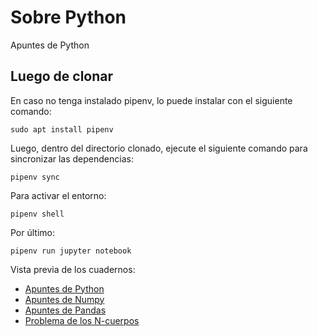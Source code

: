 # Sobre Python
Apuntes de Python

## Luego de clonar

En caso no tenga instalado pipenv, lo puede instalar con el siguiente comando:

```
sudo apt install pipenv
```

Luego, dentro del directorio clonado, ejecute el siguiente comando para sincronizar las dependencias:

```
pipenv sync
```

Para activar el entorno:

```
pipenv shell
```

Por último:

```
pipenv run jupyter notebook
```

Vista previa de los cuadernos:
  * [Apuntes de Python](https://nbviewer.jupyter.org/github/stefano-andre/sobre-python/blob/main/python-general.ipynb)
  * [Apuntes de Numpy](https://nbviewer.jupyter.org/github/stefano-andre/sobre-python/blob/main/numpy-general.ipynb)
  * [Apuntes de Pandas](https://nbviewer.jupyter.org/github/stefano-andre/sobre-python/blob/main/pandas-general.ipynb)
  * [Problema de los N-cuerpos](https://nbviewer.jupyter.org/github/stefano-andre/sobre-python/blob/main/euler-nbprob.ipynb)
